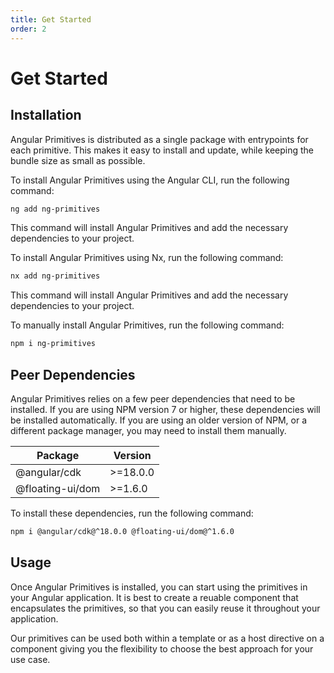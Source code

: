 ```yaml
---
title: Get Started
order: 2
---
```


# Get Started

## Installation

Angular Primitives is distributed as a single package with entrypoints for each primitive.
This makes it easy to install and update, while keeping the bundle size as small as possible.

<tab-group>
  <tab-item label="Angular CLI">
    To install Angular Primitives using the Angular CLI, run the following command:

```bash npm
ng add ng-primitives
```

This command will install Angular Primitives and add the necessary dependencies to your project.

  </tab-item>

  <tab-item label="Nx">
    To install Angular Primitives using Nx, run the following command:

```bash npm
nx add ng-primitives
```

This command will install Angular Primitives and add the necessary dependencies to your project.

  </tab-item>

  <tab-item label="Manual Installation">
    
To manually install Angular Primitives, run the following command:

```bash npm
npm i ng-primitives
```

## Peer Dependencies

Angular Primitives relies on a few peer dependencies that need to be installed. If you are using NPM version 7 or higher, these dependencies will be installed automatically. If you are using an older version of NPM, or a different package manager, you may need to install them manually.

| Package          | Version  |
| ---------------- | -------- |
| @angular/cdk     | >=18.0.0 |
| @floating-ui/dom | >=1.6.0  |

To install these dependencies, run the following command:

```bash
npm i @angular/cdk@^18.0.0 @floating-ui/dom@^1.6.0
```

  </tab-item>
</tab-group>

## Usage

Once Angular Primitives is installed, you can start using the primitives in your Angular application.
It is best to create a reuable component that encapsulates the primitives, so that you can easily reuse it throughout your application.

Our primitives can be used both within a template or as a host directive on a component giving you the flexibility to choose the best approach for your use case.
